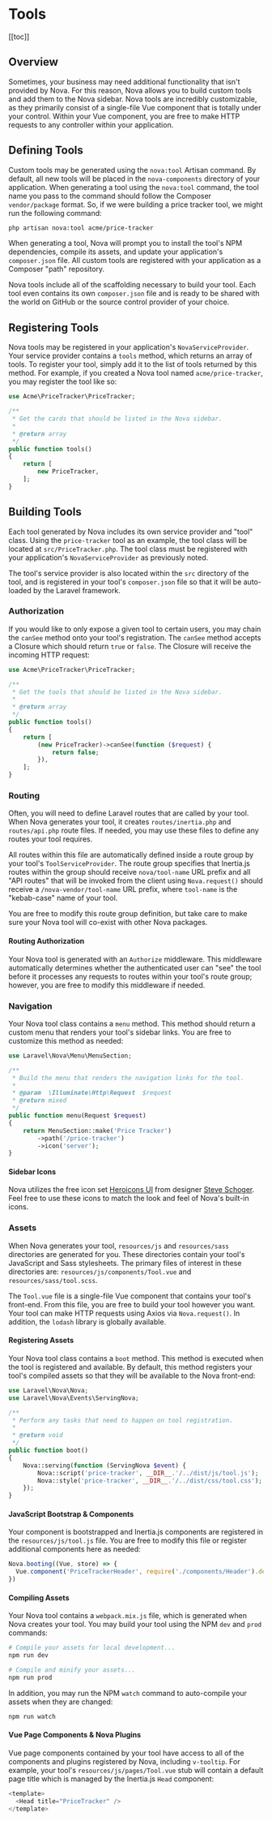 # Tools

[[toc]]

## Overview

Sometimes, your business may need additional functionality that isn't provided by Nova. For this reason, Nova allows you to build custom tools and add them to the Nova sidebar. Nova tools are incredibly customizable, as they primarily consist of a single-file Vue component that is totally under your control. Within your Vue component, you are free to make HTTP requests to any controller within your application.

## Defining Tools

Custom tools may be generated using the `nova:tool` Artisan command. By default, all new tools will be placed in the `nova-components` directory of your application. When generating a tool using the `nova:tool` command, the tool name you pass to the command should follow the Composer `vendor/package` format. So, if we were building a price tracker tool, we might run the following command:

```bash
php artisan nova:tool acme/price-tracker
```

When generating a tool, Nova will prompt you to install the tool's NPM dependencies, compile its assets, and update your application's `composer.json` file. All custom tools are registered with your application as a Composer "path" repository.

Nova tools include all of the scaffolding necessary to build your tool. Each tool even contains its own `composer.json` file and is ready to be shared with the world on GitHub or the source control provider of your choice.

## Registering Tools

Nova tools may be registered in your application's `NovaServiceProvider`. Your service provider contains a `tools` method, which returns an array of tools. To register your tool, simply add it to the list of tools returned by this method. For example, if you created a Nova tool named `acme/price-tracker`, you may register the tool like so:

```php
use Acme\PriceTracker\PriceTracker;

/**
 * Get the cards that should be listed in the Nova sidebar.
 *
 * @return array
 */
public function tools()
{
    return [
        new PriceTracker,
    ];
}
```

## Building Tools

Each tool generated by Nova includes its own service provider and "tool" class. Using the `price-tracker` tool as an example, the tool class will be located at `src/PriceTracker.php`. The tool class must be registered with your application's `NovaServiceProvider` as previously noted.

The tool's service provider is also located within the `src` directory of the tool, and is registered in your tool's `composer.json` file so that it will be auto-loaded by the Laravel framework.

### Authorization

If you would like to only expose a given tool to certain users, you may chain the `canSee` method onto your tool's registration. The `canSee` method accepts a Closure which should return `true` or `false`. The Closure will receive the incoming HTTP request:

```php
use Acme\PriceTracker\PriceTracker;

/**
 * Get the tools that should be listed in the Nova sidebar.
 *
 * @return array
 */
public function tools()
{
    return [
        (new PriceTracker)->canSee(function ($request) {
            return false;
        }),
    ];
}
```

### Routing

Often, you will need to define Laravel routes that are called by your tool. When Nova generates your tool, it creates `routes/inertia.php` and `routes/api.php` route files. If needed, you may use these files to define any routes your tool requires.

All routes within this file are automatically defined inside a route group by your tool's `ToolServiceProvider`. The route group specifies that Inertia.js routes within the group should receive `nova/tool-name` URL prefix and all "API routes" that will be invoked from the client using `Nova.request()` should receive a `/nova-vendor/tool-name` URL prefix, where `tool-name` is the "kebab-case" name of your tool.

You are free to modify this route group definition, but take care to make sure your Nova tool will co-exist with other Nova packages.

#### Routing Authorization

Your Nova tool is generated with an `Authorize` middleware. This middleware automatically determines whether the authenticated user can "see" the tool before it processes any requests to routes within your tool's route group; however, you are free to modify this middleware if needed.

### Navigation

Your Nova tool class contains a `menu` method. This method should return a custom menu that renders your tool's sidebar links. You are free to customize this method as needed:

```php
use Laravel\Nova\Menu\MenuSection;

/**
 * Build the menu that renders the navigation links for the tool.
 *
 * @param  \Illuminate\Http\Request  $request
 * @return mixed
 */
public function menu(Request $request)
{
    return MenuSection::make('Price Tracker')
        ->path('/price-tracker')
        ->icon('server');
}
```

#### Sidebar Icons

Nova utilizes the free icon set [Heroicons UI](https://github.com/sschoger/heroicons-ui) from designer [Steve Schoger](https://twitter.com/steveschoger). Feel free to use these icons to match the look and feel of Nova's built-in icons.

### Assets

When Nova generates your tool, `resources/js` and `resources/sass` directories are generated for you. These directories contain your tool's JavaScript and Sass stylesheets. The primary files of interest in these directories are: `resources/js/components/Tool.vue` and `resources/sass/tool.scss`.

The `Tool.vue` file is a single-file Vue component that contains your tool's front-end. From this file, you are free to build your tool however you want. Your tool can make HTTP requests using Axios via `Nova.request()`. In addition, the `lodash` library is globally available.

#### Registering Assets

Your Nova tool class contains a `boot` method. This method is executed when the tool is registered and available. By default, this method registers your tool's compiled assets so that they will be available to the Nova front-end:

```php
use Laravel\Nova\Nova;
use Laravel\Nova\Events\ServingNova;

/**
 * Perform any tasks that need to happen on tool registration.
 *
 * @return void
 */
public function boot()
{
    Nova::serving(function (ServingNova $event) {
        Nova::script('price-tracker', __DIR__.'/../dist/js/tool.js');
        Nova::style('price-tracker', __DIR__.'/../dist/css/tool.css');
    });
}
```

#### JavaScript Bootstrap & Components

Your component is bootstrapped and Inertia.js components are registered in the `resources/js/tool.js` file. You are free to modify this file or register additional components here as needed:

```js
Nova.booting((Vue, store) => {
  Vue.component('PriceTrackerHeader', require('./components/Header').default)
})
```

#### Compiling Assets

Your Nova tool contains a `webpack.mix.js` file, which is generated when Nova creates your tool. You may build your tool using the NPM `dev` and `prod` commands:

```bash
# Compile your assets for local development...
npm run dev

# Compile and minify your assets...
npm run prod
```

In addition, you may run the NPM `watch` command to auto-compile your assets when they are changed:

```bash
npm run watch
```

#### Vue Page Components & Nova Plugins

Vue page components contained by your tool have access to all of the components and plugins registered by Nova, including `v-tooltip`. For example, your tool's `resources/js/pages/Tool.vue` stub will contain a default page title which is managed by the Inertia.js `Head` component:

```js
<template>
  <Head title="PriceTracker" />
</template>
```
